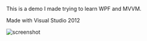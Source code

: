 This is a demo I made trying to learn WPF and MVVM.

Made with Visual Studio 2012

![screenshot](./TileToLonLat/blob/master/screenshot.png?raw=true)